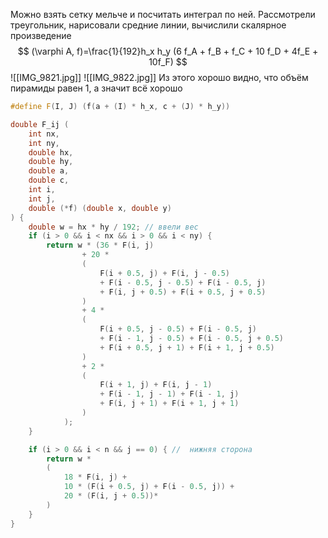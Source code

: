 Можно взять сетку мельче и посчитать интеграл по ней.
Рассмотрели треугольник, нарисовали средние линии, вычислили скалярное произведение
$$
(\varphi A, f)=\frac{1}{192}h_x h_y (6 f_A + f_B + f_C + 10 f_D + 4f_E + 10f_F)
$$
![[IMG_9821.jpg]]
![[IMG_9822.jpg]]
Из этого хорошо видно, что объём пирамиды равен 1, а значит всё хорошо
``` cpp
#define F(I, J) (f(a + (I) * h_x, c + (J) * h_y))

double F_ij (
	int nx,
	int ny,
	double hx,	
	double hy,
	double a,
	double c,
	int i,	
	int j,
	double (*f) (double x, double y)	
) {
	double w = hx * hy / 192; // ввели вес
	if (i > 0 && i < nx && i > 0 && i < ny) {
		return w * (36 * F(i, j) 
				+ 20 * 
				(
					F(i + 0.5, j) + F(i, j - 0.5)
					+ F(i - 0.5, j - 0.5) + F(i - 0.5, j)
					+ F(i, j + 0.5) + F(i + 0.5, j + 0.5)
				)
				+ 4 *
				(
					F(i + 0.5, j - 0.5) + F(i - 0.5, j)
					+ F(i - 1, j - 0.5) + F(i - 0.5, j + 0.5)
					+ F(i + 0.5, j + 1) + F(i + 1, j + 0.5)
				)
				+ 2 *
				(
					F(i + 1, j) + F(i, j - 1)
					+ F(i - 1, j - 1) + F(i - 1, j)
					+ F(i, j + 1) + F(i + 1, j + 1)
				)
			);
	}

	if (i > 0 && i < n && j == 0) { //  нижняя сторона
		return w *
		(
			18 * F(i, j) +
			10 * (F(i + 0.5, j) + F(i - 0.5, j)) +
			20 * (F(i, j + 0.5))*
		)
	}
}
```